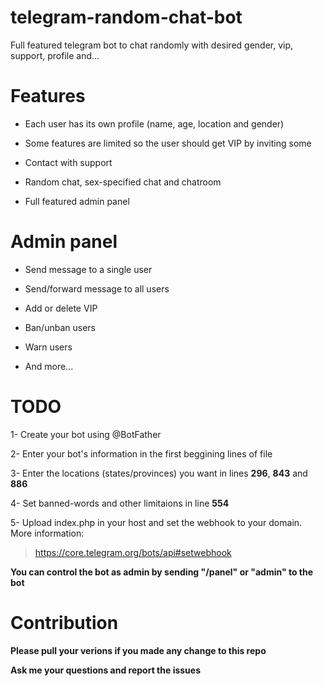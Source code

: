 # telegram-random-chat-bot
Full featured telegram bot to chat randomly with desired gender, vip, support, profile and...

# Features
+ Each user has its own profile (name, age, location and gender)

+ Some features are limited so the user should get VIP by inviting some

+ Contact with support

+ Random chat, sex-specified chat and chatroom

+ Full featured admin panel

# Admin panel
+ Send message to a single user

+ Send/forward message to all users

+ Add or delete VIP

+ Ban/unban users

+ Warn users

+ And more...

# TODO
1- Create your bot using @BotFather

2- Enter your bot's information in the first beggining lines of file

3- Enter the locations (states/provinces) you want in lines **296**, **843** and **886**

4- Set banned-words and other limitaions in line **554**

5- Upload index.php in your host and set the webhook to your domain. More information:
> https://core.telegram.org/bots/api#setwebhook


**You can control the bot as admin by sending "/panel" or "admin" to the bot**

# Contribution

**Please pull your verions if you made any change to this repo**

**Ask me your questions and report the issues**
